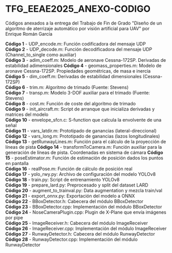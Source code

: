# TFG_EEAE2025_ANEXO-CODIGO
Códigos anexados a la entrega del Trabajo de Fin de Grado "Diseño de un algoritmo de aterrizaje automático por visión artificial para UAV" por Enrique Román García

**Código 1** - UDP_encode.m: Función codificadora del mensaje UDP  
**Código 2** - UDP_decode.m: Función decodificadora del mensaje UDP (Channel_to_single como auxiliar)  
**Código 3** - adim_coeff.m: Modelo de aeronave Cessna-172SP. Derivadas de estabilidad adimensionales 
**Código 4** - geomass_properties.m: Modelo de aronave Cessna-172SP. Propiedades geométricas, de masa e inercia
**Código 5** - dim_coeff.m: Derivadas de estabilidad dimensionales (Cessna-172SP)  
**Código 6** - trim.m: Algoritmo de trimado (Fuente: Stevens)  
**Código 7** - transp.m: Modelo 3-DOF auxiliar para el trimado (Fuente: Stevens)  
**Código 8** - cost.m: Función de coste del algoritmo de trimado  
**Código 9** - init_aircraft.m: Script de arranque que inicializa derivadas y matrices del modelo  
**Código 10** - envelope_sfcn.c: S-function que calcula la envolvente de una señal  
**Código 11** - vars_latdir.m: Prototipado de ganancias (lateral-direccional)  
**Código 12** - vars_long.m: Prototipado de ganancias (lazos longitudinales)  
**Código 13** - getRunwayLines.m: Función para el cálculo de la proyección de líneas de pista
**Código 14** - transformToCamera.m: Función auxiliar para la generación de líneas de pista. Coordenadas en sistema de cámara 
**Código 15** - poseEstimator.m: Función de estimación de posición dados los puntos en pantalla  
**Código 16** - realPose.m: Función de cálculo de posición real  
**Código 17** - yolo_rwy.py: Archivo de configuración del modelo YOLOv8 
**Código 18** - train.py: Script de entrenamiento YOLOv8  
**Código 19** - prepare_lard.py: Preprocesado y split del dataset LARD  
**Código 20** - augment_to_trainval.py: Data augmentation y mezcla train/val  
**Código 21** - export_onnx.py: Exportación del modelo a ONNX  
**Código 22** - BBoxDetector.h: Cabecera del módulo BBoxDetector  
**Código 23** - BBoxDetector.cpp: Implementación del módulo BBoxDetector  
**Código 24** - NoseCameraPlugin.cpp: Plugin de X-Plane que envía imágenes por pipe  
**Código 25** - ImageReceiver.h: Cabecera del módulo ImageReceiver  
**Código 26** - ImageReceiver.cpp: Implementación del módulo ImageReceiver  
**Código 27** - RunwayDetector.h: Cabecera del módulo RunwayDetector   
**Código 28** - RunwayDetector.cpp: Implementación del módulo RunwayDetector  

